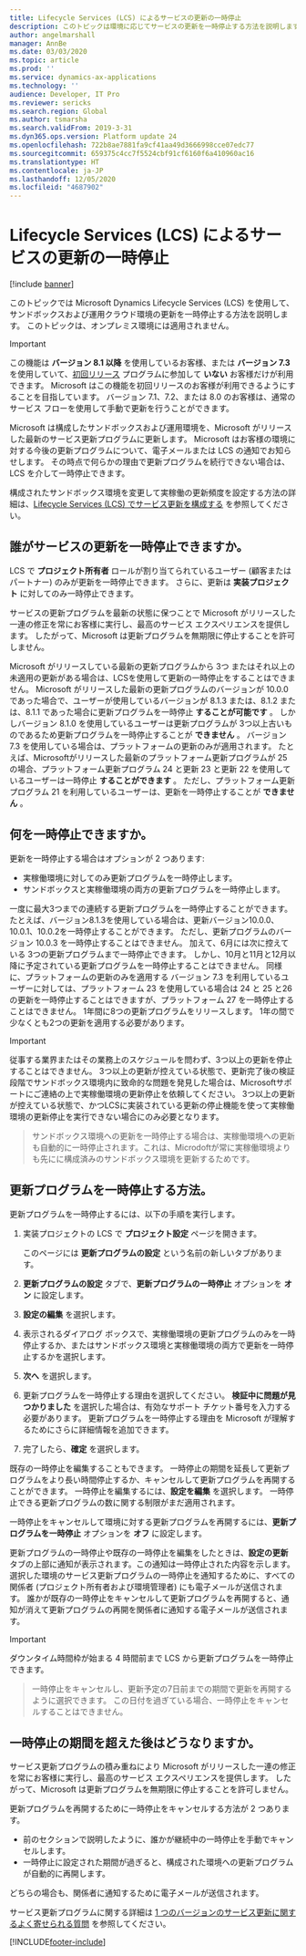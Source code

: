 ```yaml
---
title: Lifecycle Services (LCS) によるサービスの更新の一時停止
description: このトピックは環境に応じてサービスの更新を一時停止する方法を説明します。
author: angelmarshall
manager: AnnBe
ms.date: 03/03/2020
ms.topic: article
ms.prod: ''
ms.service: dynamics-ax-applications
ms.technology: ''
audience: Developer, IT Pro
ms.reviewer: sericks
ms.search.region: Global
ms.author: tsmarsha
ms.search.validFrom: 2019-3-31
ms.dyn365.ops.version: Platform update 24
ms.openlocfilehash: 722b8ae7881fa9cf41aa49d3666998cce07edc77
ms.sourcegitcommit: 659375c4cc7f5524cbf91cf6160f6a410960ac16
ms.translationtype: HT
ms.contentlocale: ja-JP
ms.lasthandoff: 12/05/2020
ms.locfileid: "4687902"
---
```

# <a name="pause-service-updates-through-lifecycle-services-lcs"></a>Lifecycle Services (LCS) によるサービスの更新の一時停止

[!include [banner](../includes/banner.md)]

このトピックでは Microsoft Dynamics Lifecycle Services (LCS) を使用して、サンドボックスおよび運用クラウド環境の更新を一時停止する方法を説明します。 このトピックは、オンプレミス環境には適用されません。

> [!IMPORTANT]
> この機能は **バージョン 8.1 以降** を使用しているお客様、または **バージョン 7.3** を使用していて、[初回リリース](../../../fin-ops-core/fin-ops/get-started/public-preview-releases.md) プログラムに参加して **いない** お客様だけが利用できます。 Microsoft はこの機能を初回リリースのお客様が利用できるようにすることを目指しています。 バージョン 7.1、7.2、または 8.0 のお客様は、通常のサービス フローを使用して手動で更新を行うことができます。

Microsoft は構成したサンドボックスおよび運用環境を、Microsoft がリリースした最新のサービス更新プログラムに更新します。 Microsoft はお客様の環境に対する今後の更新プログラムについて、電子メールまたは LCS の通知でお知らせします。 その時点で何らかの理由で更新プログラムを続行できない場合は、LCS を介して一時停止できます。

構成されたサンドボックス環境を変更して実稼働の更新頻度を設定する方法の詳細は、[Lifecycle Services (LCS) でサービス更新を構成する](configure-service-updates.md) を参照してください。

## <a name="who-can-pause-service-updates"></a>誰がサービスの更新を一時停止できますか。

LCS で **プロジェクト所有者** ロールが割り当てられているユーザー (顧客またはパートナー) のみが更新を一時停止できます。 さらに、更新は **実装プロジェクト** に対してのみ一時停止できます。

サービスの更新プログラムを最新の状態に保つことで Microsoft がリリースした一連の修正を常にお客様に実行し、最高のサービス エクスペリエンスを提供します。 したがって、Microsoft は更新プログラムを無期限に停止することを許可しません。

Microsoft がリリースしている最新の更新プログラムから 3つ またはそれ以上の未適用の更新がある場合は、LCSを使用して更新の一時停止をすることはできません。 Microsoft がリリースした最新の更新プログラムのバージョンが 10.0.0 であった場合で、ユーザーが使用しているバージョンが 8.1.3 または、8.1.2 または、8.1.1 であった場合に更新プログラムを一時停止 **することが可能です** 。 しかしバージョン 8.1.0 を使用しているユーザーは更新プログラムが 3つ以上古いものであるため更新プログラムを一時停止することが **できません** 。 バージョン 7.3 を使用している場合は、プラットフォームの更新のみが適用されます。 たとえば、Microsoftがリリースした最新のプラットフォーム更新プログラムが 25 の場合、プラットフォーム更新プログラム 24 と更新 23 と更新 22 を使用しているユーザーは一時停止 **することができます** 。 ただし、プラットフォーム更新プログラム 21 を利用しているユーザーは、更新を一時停止することが **できません** 。

## <a name="what-can-i-pause"></a>何を一時停止できますか。

更新を一時停止する場合はオプションが 2 つあります:

- 実稼働環境に対してのみ更新プログラムを一時停止します。
- サンドボックスと実稼働環境の両方の更新プログラムを一時停止します。

一度に最大3つまでの連続する更新プログラムを一時停止することができます。 たとえば、バージョン8.1.3を使用している場合は、更新バージョン10.0.0、10.0.1、10.0.2を一時停止することができます。 ただし、更新プログラムのバージョン 10.0.3 を一時停止することはできません。 加えて、6月には次に控えている 3つの更新プログラムまで一時停止できます。 しかし、10月と11月と12月以降に予定されている更新プログラムを一時停止することはできません。 同様に、プラットフォームの更新のみを適用する バージョン 7.3 を利用しているユーザーに対しては、プラットフォーム 23 を使用している場合は 24 と 25 と26 の更新を一時停止することはできますが、プラットフォーム 27 を一時停止することはできません。 1年間に8つの更新プログラムをリリースします。 1年の間で少なくとも2つの更新を適用する必要があります。

> [!IMPORTANT]
>  従事する業界またはその業務上のスケジュールを問わず、3つ以上の更新を停止することはできません。 3つ以上の更新が控えている状態で、更新完了後の検証段階でサンドボックス環境内に致命的な問題を発見した場合は、Microsoftサポートにご連絡の上で実稼働環境の更新停止を依頼してください。 3つ以上の更新が控えている状態で、かつLCSに実装されている更新の停止機能を使って実稼働環境の更新停止を実行できない場合にのみ必要となります。

> サンドボックス環境への更新を一時停止する場合は、実稼働環境への更新も自動的に一時停止されます。これは、Microdoftが常に実稼働環境よりも先にに構成済みのサンドボックス環境を更新するためです。

## <a name="how-do-i-pause-updates"></a>更新プログラムを一時停止する方法。

更新プログラムを一時停止するには、以下の手順を実行します。

1. 実装プロジェクトの LCS で **プロジェクト設定** ページを開きます。

    このページには **更新プログラムの設定** という名前の新しいタブがあります。

2. **更新プログラムの設定** タブで、**更新プログラムの一時停止** オプションを **オン** に設定します。
3. **設定の編集** を選択します。
4. 表示されるダイアログ ボックスで、実稼働環境の更新プログラムのみを一時停止するか、またはサンドボックス環境と実稼働環境の両方で更新を一時停止するかを選択します。
5. **次へ** を選択します。
6. 更新プログラムを一時停止する理由を選択してください。 **検証中に問題が見つかりました** を選択した場合は、有効なサポート チケット番号を入力する必要があります。 更新プログラムを一時停止する理由を Microsoft が理解するためにさらに詳細情報を追加できます。
7. 完了したら、**確定** を選択します。

既存の一時停止を編集することもできます。 一時停止の期間を延長して更新プログラムをより長い時間停止するか、キャンセルして更新プログラムを再開することができます。 一時停止を編集するには、**設定を編集** を選択します。 一時停止できる更新プログラムの数に関する制限がまだ適用されます。

一時停止をキャンセルして環境に対する更新プログラムを再開するには、**更新プログラムを一時停止** オプションを **オフ** に設定します。

更新プログラムの一時停止や既存の一時停止を編集をしたときは、**設定の更新** タブの上部に通知が表示されます。この通知は一時停止された内容を示します。 選択した環境のサービス更新プログラムの一時停止を通知するために、すべての関係者 (プロジェクト所有者および環境管理者) にも電子メールが送信されます。 誰かが既存の一時停止をキャンセルして更新プログラムを再開すると、通知が消えて更新プログラムの再開を関係者に通知する電子メールが送信されます。

> [!IMPORTANT]
> ダウンタイム時間枠が始まる 4 時間前まで LCS から更新プログラムを一時停止できます。

> 一時停止をキャンセルし、更新予定の7日前までの期間で更新を再開するように選択できます。 この日付を過ぎている場合、一時停止をキャンセルすることはできません。

## <a name="what-happens-after-the-pause-duration-expires"></a>一時停止の期間を超えた後はどうなりますか。

サービス更新プログラムの積み重ねにより Microsoft がリリースした一連の修正を常にお客様に実行し、最高のサービス エクスペリエンスを提供します。 したがって、Microsoft は更新プログラムを無期限に停止することを許可しません。

更新プログラムを再開するために一時停止をキャンセルする方法が 2 つあります。

- 前のセクションで説明したように、誰かが継続中の一時停止を手動でキャンセルします。
- 一時停止に設定された期間が過ぎると、構成された環境への更新プログラムが自動的に再開します。

どちらの場合も、関係者に通知するために電子メールが送信されます。

サービス更新プログラムに関する詳細は [1 つのバージョンのサービス更新に関するよく寄せられる質問](../../../fin-ops-core/fin-ops/get-started/one-version.md) を参照してください。


[!INCLUDE[footer-include](../../../includes/footer-banner.md)]